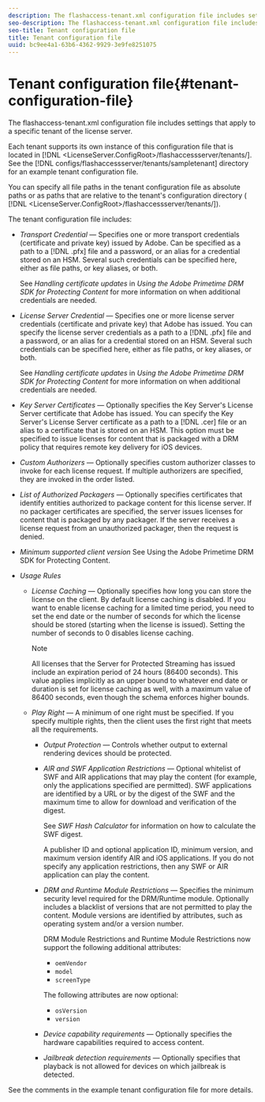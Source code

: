 ```yaml
---
description: The flashaccess-tenant.xml configuration file includes settings that apply to a specific tenant of the license server.
seo-description: The flashaccess-tenant.xml configuration file includes settings that apply to a specific tenant of the license server.
seo-title: Tenant configuration file
title: Tenant configuration file
uuid: bc9ee4a1-63b6-4362-9929-3e9fe8251075
---
```


# Tenant configuration file{#tenant-configuration-file}

The flashaccess-tenant.xml configuration file includes settings that apply to a specific tenant of the license server.

Each tenant supports its own instance of this configuration file that is located in [!DNL <LicenseServer.ConfigRoot>/flashaccessserver/tenants/<tenantname>]. See the [!DNL configs/flashaccessserver/tenants/sampletenant] directory for an example tenant configuration file.

You can specify all file paths in the tenant configuration file as absolute paths or as paths that are relative to the tenant's configuration directory ( [!DNL <LicenseServer.ConfigRoot>/flashaccessserver/tenants/<tenantname>]).

The tenant configuration file includes:

* *Transport Credential* — Specifies one or more transport credentials (certificate and private key) issued by Adobe. Can be specified as a path to a [!DNL .pfx] file and a password, or an alias for a credential stored on an HSM. Several such credentials can be specified here, either as file paths, or key aliases, or both.

  See *Handling certificate updates* in *Using the Adobe Primetime DRM SDK for Protecting Content* for more information on when additional credentials are needed. 

* *License Server Credential* — Specifies one or more license server credentials (certificate and private key) that Adobe has issued. You can specify the license server credentials as a path to a [!DNL .pfx] file and a password, or an alias for a credential stored on an HSM. Several such credentials can be specified here, either as file paths, or key aliases, or both.

  See *Handling certificate updates* in *Using the Adobe Primetime DRM SDK for Protecting Content* for more information on when additional credentials are needed. 

* *Key Server Certificates* — Optionally specifies the Key Server's License Server certificate that Adobe has issued. You can specify the Key Server's License Server certificate as a path to a [!DNL .cer] file or an alias to a certificate that is stored on an HSM. This option must be specified to issue licenses for content that is packaged with a DRM policy that requires remote key delivery for iOS devices. 

* *Custom Authorizers* — Optionally specifies custom authorizer classes to invoke for each license request. If multiple authorizers are specified, they are invoked in the order listed. 
* *List of Authorized Packagers* — Optionally specifies certificates that identify entities authorized to package content for this license server. If no packager certificates are specified, the server issues licenses for content that is packaged by any packager. If the server receives a license request from an unauthorized packager, then the request is denied. 
* *Minimum supported client version* See Using the Adobe Primetime DRM SDK for Protecting Content. 

* *Usage Rules*

    * *License Caching* — Optionally specifies how long you can store the license on the client. By default license caching is disabled. If you want to enable license caching for a limited time period, you need to set the end date or the number of seconds for which the license should be stored (starting when the license is issued). Setting the number of seconds to 0 disables license caching.     
    
      >[!NOTE]
      >
      >All licenses that the Server for Protected Streaming has issued include an expiration period of 24 hours (86400 seconds). This value applies implicitly as an upper bound to whatever end date or duration is set for license caching as well, with a maximum value of 86400 seconds, even though the schema enforces higher bounds.

    * *Play Right* — A minimum of one right must be specified. If you specify multiple rights, then the client uses the first right that meets all the requirements.

        * *Output Protection* — Controls whether output to external rendering devices should be protected. 
        * *AIR and SWF Application Restrictions* — Optional whitelist of SWF and AIR applications that may play the content (for example, only the applications specified are permitted). SWF applications are identified by a URL or by the digest of the SWF and the maximum time to allow for download and verification of the digest.

          See *SWF Hash Calculator* for information on how to calculate the SWF digest.

          A publisher ID and optional application ID, minimum version, and maximum version identify AIR and iOS applications. If you do not specify any application restrictions, then any SWF or AIR application can play the content. 
        
        * *DRM and Runtime Module Restrictions* — Specifies the minimum security level required for the DRM/Runtime module. Optionally includes a blacklist of versions that are not permitted to play the content. Module versions are identified by attributes, such as operating system and/or a version number.

          DRM Module Restrictions and Runtime Module Restrictions now support the following additional attributes:

            * `oemVendor` 
            * `model` 
            * `screenType`

          The following attributes are now optional:

            * `osVersion` 
            * `version`

        * *Device capability requirements* — Optionally specifies the hardware capabilities required to access content. 
        * *Jailbreak detection requirements* — Optionally specifies that playback is not allowed for devices on which jailbreak is detected.

See the comments in the example tenant configuration file for more details. 
